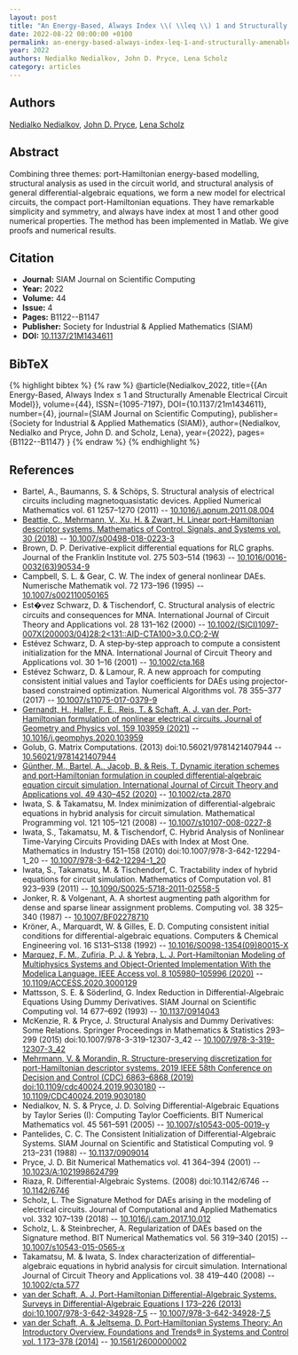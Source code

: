 ```yaml
---
layout: post
title: "An Energy-Based, Always Index \\( \\leq \\) 1 and Structurally Amenable Electrical Circuit Model"
date: 2022-08-22 00:00:00 +0100
permalink: an-energy-based-always-index-leq-1-and-structurally-amenable-electrical-circuit-model
year: 2022
authors: Nedialko Nedialkov, John D. Pryce, Lena Scholz
category: articles
---
```

 
## Authors
[Nedialko Nedialkov](authors/nedialko_nedialkov), [John D. Pryce](authors/john_d_pryce), [Lena Scholz](authors/lena_scholz)
 
## Abstract
Combining three themes: port-Hamiltonian energy-based modelling, structural analysis as used in the circuit world, and structural analysis of general differential-algebraic equations, we form a new model for electrical circuits, the compact port-Hamiltonian equations. They have remarkable simplicity and symmetry, and always have index at most 1 and other good numerical properties. The method has been implemented in Matlab. We give proofs and numerical results.
 
## Citation
- **Journal:** SIAM Journal on Scientific Computing
- **Year:** 2022
- **Volume:** 44
- **Issue:** 4
- **Pages:** B1122--B1147
- **Publisher:** Society for Industrial & Applied Mathematics (SIAM)
- **DOI:** [10.1137/21M1434611](https://doi.org/10.1137/21M1434611)
 
## BibTeX
{% highlight bibtex %}
{% raw %}
@article{Nedialkov_2022,
  title={{An Energy-Based, Always Index $\leq$ 1 and Structurally Amenable Electrical Circuit Model}},
  volume={44},
  ISSN={1095-7197},
  DOI={10.1137/21m1434611},
  number={4},
  journal={SIAM Journal on Scientific Computing},
  publisher={Society for Industrial & Applied Mathematics (SIAM)},
  author={Nedialkov, Nedialko and Pryce, John D. and Scholz, Lena},
  year={2022},
  pages={B1122--B1147}
}
{% endraw %}
{% endhighlight %}
 
## References
- Bartel, A., Baumanns, S. & Schöps, S. Structural analysis of electrical circuits including magnetoquasistatic devices. Applied Numerical Mathematics vol. 61 1257–1270 (2011) -- [10.1016/j.apnum.2011.08.004](https://doi.org/10.1016/j.apnum.2011.08.004)
- [Beattie, C., Mehrmann, V., Xu, H. & Zwart, H. Linear port-Hamiltonian descriptor systems. Mathematics of Control, Signals, and Systems vol. 30 (2018)](linear-port-hamiltonian-descriptor-systems) -- [10.1007/s00498-018-0223-3](https://doi.org/10.1007/s00498-018-0223-3)
- Brown, D. P. Derivative-explicit differential equations for RLC graphs. Journal of the Franklin Institute vol. 275 503–514 (1963) -- [10.1016/0016-0032(63)90534-9](https://doi.org/10.1016/0016-0032(63)90534-9)
- Campbell, S. L. & Gear, C. W. The index of general nonlinear DAEs. Numerische Mathematik vol. 72 173–196 (1995) -- [10.1007/s002110050165](https://doi.org/10.1007/s002110050165)
- Est�vez Schwarz, D. & Tischendorf, C. Structural analysis of electric circuits and consequences for MNA. International Journal of Circuit Theory and Applications vol. 28 131–162 (2000) -- [10.1002/(SICI)1097-007X(200003/04)28:2<131::AID-CTA100>3.0.CO;2-W](https://doi.org/10.1002/(SICI)1097-007X(200003/04)28:2<131::AID-CTA100>3.0.CO;2-W)
- Estévez Schwarz, D. A step‐by‐step approach to compute a consistent initialization for the MNA. International Journal of Circuit Theory and Applications vol. 30 1–16 (2001) -- [10.1002/cta.168](https://doi.org/10.1002/cta.168)
- Estévez Schwarz, D. & Lamour, R. A new approach for computing consistent initial values and Taylor coefficients for DAEs using projector-based constrained optimization. Numerical Algorithms vol. 78 355–377 (2017) -- [10.1007/s11075-017-0379-9](https://doi.org/10.1007/s11075-017-0379-9)
- [Gernandt, H., Haller, F. E., Reis, T. & Schaft, A. J. van der. Port-Hamiltonian formulation of nonlinear electrical circuits. Journal of Geometry and Physics vol. 159 103959 (2021)](port-hamiltonian-formulation-of-nonlinear-electrical-circuits) -- [10.1016/j.geomphys.2020.103959](https://doi.org/10.1016/j.geomphys.2020.103959)
- Golub, G. Matrix Computations. (2013) doi:10.56021/9781421407944 -- [10.56021/9781421407944](https://doi.org/10.56021/9781421407944)
- [Günther, M., Bartel, A., Jacob, B. & Reis, T. Dynamic iteration schemes and port‐Hamiltonian formulation in coupled differential‐algebraic equation circuit simulation. International Journal of Circuit Theory and Applications vol. 49 430–452 (2020)](dynamic-iteration-schemes-and-port-hamiltonian-formulation-in-coupled-differential-algebraic-equation-circuit-simulation) -- [10.1002/cta.2870](https://doi.org/10.1002/cta.2870)
- Iwata, S. & Takamatsu, M. Index minimization of differential-algebraic equations in hybrid analysis for circuit simulation. Mathematical Programming vol. 121 105–121 (2008) -- [10.1007/s10107-008-0227-8](https://doi.org/10.1007/s10107-008-0227-8)
- Iwata, S., Takamatsu, M. & Tischendorf, C. Hybrid Analysis of Nonlinear Time-Varying Circuits Providing DAEs with Index at Most One. Mathematics in Industry 151–158 (2010) doi:10.1007/978-3-642-12294-1_20 -- [10.1007/978-3-642-12294-1_20](https://doi.org/10.1007/978-3-642-12294-1_20)
- Iwata, S., Takamatsu, M. & Tischendorf, C. Tractability index of hybrid equations for circuit simulation. Mathematics of Computation vol. 81 923–939 (2011) -- [10.1090/S0025-5718-2011-02558-5](https://doi.org/10.1090/S0025-5718-2011-02558-5)
- Jonker, R. & Volgenant, A. A shortest augmenting path algorithm for dense and sparse linear assignment problems. Computing vol. 38 325–340 (1987) -- [10.1007/BF02278710](https://doi.org/10.1007/BF02278710)
- Kröner, A., Marquardt, W. & Gilles, E. D. Computing consistent initial conditions for differential-algebraic equations. Computers &amp; Chemical Engineering vol. 16 S131–S138 (1992) -- [10.1016/S0098-1354(09)80015-X](https://doi.org/10.1016/S0098-1354(09)80015-X)
- [Marquez, F. M., Zufiria, P. J. & Yebra, L. J. Port-Hamiltonian Modeling of Multiphysics Systems and Object-Oriented Implementation With the Modelica Language. IEEE Access vol. 8 105980–105996 (2020)](port-hamiltonian-modeling-of-multiphysics-systems-and-object-oriented-implementation-with-the-modelica-language) -- [10.1109/ACCESS.2020.3000129](https://doi.org/10.1109/ACCESS.2020.3000129)
- Mattsson, S. E. & Söderlind, G. Index Reduction in Differential-Algebraic Equations Using Dummy Derivatives. SIAM Journal on Scientific Computing vol. 14 677–692 (1993) -- [10.1137/0914043](https://doi.org/10.1137/0914043)
- McKenzie, R. & Pryce, J. Structural Analysis and Dummy Derivatives: Some Relations. Springer Proceedings in Mathematics &amp; Statistics 293–299 (2015) doi:10.1007/978-3-319-12307-3_42 -- [10.1007/978-3-319-12307-3_42](https://doi.org/10.1007/978-3-319-12307-3_42)
- [Mehrmann, V. & Morandin, R. Structure-preserving discretization for port-Hamiltonian descriptor systems. 2019 IEEE 58th Conference on Decision and Control (CDC) 6863–6868 (2019) doi:10.1109/cdc40024.2019.9030180](structure-preserving-discretization-for-port-hamiltonian-descriptor-systems) -- [10.1109/CDC40024.2019.9030180](https://doi.org/10.1109/CDC40024.2019.9030180)
- Nedialkov, N. S. & Pryce, J. D. Solving Differential-Algebraic Equations by Taylor Series (I): Computing Taylor Coefficients. BIT Numerical Mathematics vol. 45 561–591 (2005) -- [10.1007/s10543-005-0019-y](https://doi.org/10.1007/s10543-005-0019-y)
- Pantelides, C. C. The Consistent Initialization of Differential-Algebraic Systems. SIAM Journal on Scientific and Statistical Computing vol. 9 213–231 (1988) -- [10.1137/0909014](https://doi.org/10.1137/0909014)
- Pryce, J. D. Bit Numerical Mathematics vol. 41 364–394 (2001) -- [10.1023/A:1021998624799](https://doi.org/10.1023/A:1021998624799)
- Riaza, R. Differential-Algebraic Systems. (2008) doi:10.1142/6746 -- [10.1142/6746](https://doi.org/10.1142/6746)
- Scholz, L. The Signature Method for DAEs arising in the modeling of electrical circuits. Journal of Computational and Applied Mathematics vol. 332 107–139 (2018) -- [10.1016/j.cam.2017.10.012](https://doi.org/10.1016/j.cam.2017.10.012)
- Scholz, L. & Steinbrecher, A. Regularization of DAEs based on the Signature method. BIT Numerical Mathematics vol. 56 319–340 (2015) -- [10.1007/s10543-015-0565-x](https://doi.org/10.1007/s10543-015-0565-x)
- Takamatsu, M. & Iwata, S. Index characterization of differential–algebraic equations in hybrid analysis for circuit simulation. International Journal of Circuit Theory and Applications vol. 38 419–440 (2008) -- [10.1002/cta.577](https://doi.org/10.1002/cta.577)
- [van der Schaft, A. J. Port-Hamiltonian Differential-Algebraic Systems. Surveys in Differential-Algebraic Equations I 173–226 (2013) doi:10.1007/978-3-642-34928-7_5](port-hamiltonian-differential-algebraic-systems) -- [10.1007/978-3-642-34928-7_5](https://doi.org/10.1007/978-3-642-34928-7_5)
- [van der Schaft, A. & Jeltsema, D. Port-Hamiltonian Systems Theory: An Introductory Overview. Foundations and Trends® in Systems and Control vol. 1 173–378 (2014)](port-hamiltonian-systems-theory-an-introductory-overview-journal) -- [10.1561/2600000002](https://doi.org/10.1561/2600000002)

